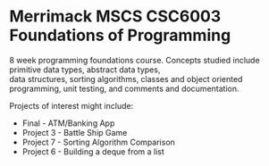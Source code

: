 # Merrimack MSCS CSC6003 Foundations of Programming

8 week programming foundations course. Concepts studied include primitive data types,  abstract data types,  
data structures, sorting algorithms, classes and object oriented programming, unit testing, and comments and 
documentation.

Projects of interest might include:
-  Final - ATM/Banking App
-  Project 3 - Battle Ship Game
-  Project 7 - Sorting Algorithm Comparison
-  Project 6 - Building a deque from a list
